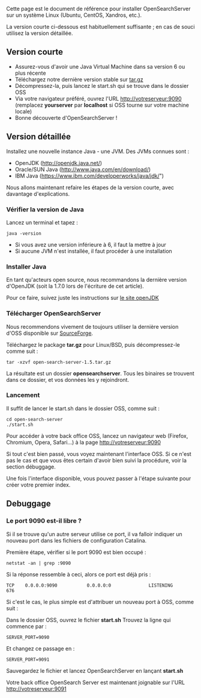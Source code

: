 Cette page est le document de référence pour installer OpenSearchServer sur un système Linux (Ubuntu, CentOS, Xandros, etc.).

La version courte ci-dessous est habituellement suffisante ; en cas de souci utilisez la version détaillée.

## Version courte

- Assurez-vous d'avoir une Java Virtual Machine dans sa version 6 ou plus récente
- Téléchargez notre dernière version stable sur [tar.gz](https://cloud.opensearchserver.com/opensearchserver#download  "Download")
- Décompressez-la, puis lancez le start.sh qui se trouve dans le dossier OSS
- Via votre navigateur préféré, ouvrez l'URL [http://votreserveur:9090](http://votreserveurr:9090) (remplacez **yourserver** par **localhost** si OSS tourne sur votre machine locale)
- Bonne découverte d'OpenSearchServer !

## Version détaillée

Installez une nouvelle instance Java - une JVM. Des JVMs connues sont :

- OpenJDK (http://openjdk.java.net/)
- Oracle/SUN Java (http://www.java.com/en/download/)
- IBM Java (https://www.ibm.com/developerworks/java/jdk/")

Nous allons maintenant refaire les étapes de la version courte, avec davantage d'explications.

### Vérifier la version de Java ###

Lancez un terminal et tapez :

    java -version

- Si vous avez une version inférieure à 6, il faut la mettre à jour
- Si aucune JVM n'est installée, il faut procéder à une installation

### Installer Java

En tant qu'acteurs open source, nous recommandons la dernière version d'OpenJDK (soit la 1.7.0 lors de l'écriture de cet article).

Pour ce faire, suivez juste les instructions sur [le site openJDK](http://openjdk.java.net/install)

### Télécharger OpenSearchServer

Nous recommendons vivement de toujours utiliser la dernière version d'OSS disponible sur [SourceForge](https://cloud.opensearchserver.com/opensearchserver#download "Download").

Téléchargez le package **tar.gz** pour Linux/BSD, puis décompressez-le comme suit :

    tar -xzvf open-search-server-1.5.tar.gz
    
La résultate est un dossier **opensearchserver**. Tous les binaires se trouvent dans ce dossier, et vos données les y rejoindront.

### Lancement

Il suffit de lancer le start.sh dans le dossier OSS, comme suit :

    cd open-search-server
    ./start.sh
    
Pour accéder à votre back office OSS, lancez un navigateur web (Firefox, Chromium, Opera, Safari...) à la page [http://votreserveur:9090](http://votreserveur:9090)

Si tout c'est bien passé, vous voyez maintenant l'interface OSS. Si ce n'est pas le cas et que vous êtes certain d'avoir bien suivi la procédure, voir la section débuggage.

Une fois l'interface disponible, vous pouvez passer à l'étape suivante pour créer votre premier index.

## Debuggage

### Le port 9090 est-il libre ?

Si il se trouve qu'un autre serveur utilise ce port, il va falloir indiquer un nouveau port dans les fichiers de configuration Catalina.

Première étape, vérifier si le port 9090 est bien occupé :

    netstat -an | grep :9090
   
Si la réponse ressemble à ceci, alors ce port est déjà pris :

    TCP    0.0.0.0:9090           0.0.0.0:0              LISTENING       676
    
Si c'est le cas, le plus simple est d'attribuer un nouveau port à OSS, comme suit :

Dans le dossier OSS, ouvrez le fichier **start.sh**
Trouvez la ligne qui commence par :

    SERVER_PORT=9090

Et changez ce passage en :

    SERVER_PORT=9091

Sauvegardez le fichier et lancez OpenSearchServer en lançant **start.sh**

Votre back office OpenSearch Server est maintenant joignable sur l'URL [http://votreserveur:9091](http://votreserveur:9091)
